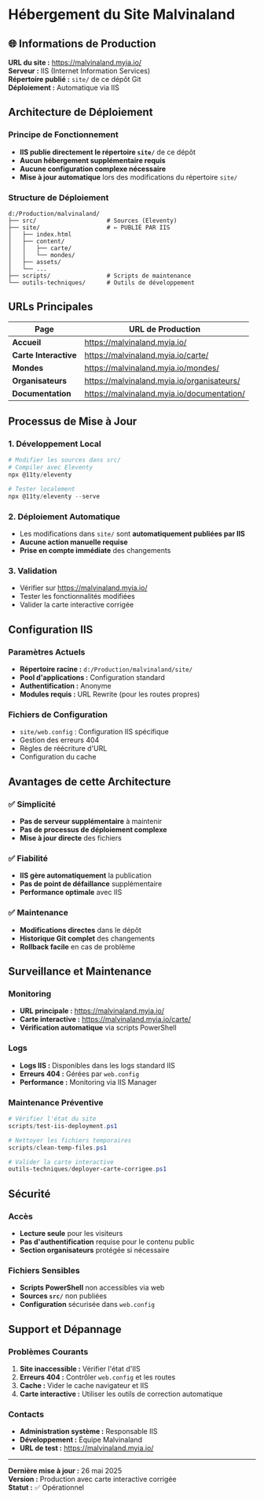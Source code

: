 # Hébergement du Site Malvinaland

## 🌐 Informations de Production

**URL du site :** https://malvinaland.myia.io/  
**Serveur :** IIS (Internet Information Services)  
**Répertoire publié :** `site/` de ce dépôt Git  
**Déploiement :** Automatique via IIS

## Architecture de Déploiement

### Principe de Fonctionnement
- **IIS publie directement le répertoire `site/`** de ce dépôt
- **Aucun hébergement supplémentaire requis**
- **Aucune configuration complexe nécessaire**
- **Mise à jour automatique** lors des modifications du répertoire `site/`

### Structure de Déploiement
```
d:/Production/malvinaland/
├── src/                    # Sources (Eleventy)
├── site/                   # ← PUBLIÉ PAR IIS
│   ├── index.html
│   ├── content/
│   │   ├── carte/
│   │   └── mondes/
│   ├── assets/
│   └── ...
├── scripts/                # Scripts de maintenance
└── outils-techniques/      # Outils de développement
```

## URLs Principales

| Page | URL de Production |
|------|-------------------|
| **Accueil** | https://malvinaland.myia.io/ |
| **Carte Interactive** | https://malvinaland.myia.io/carte/ |
| **Mondes** | https://malvinaland.myia.io/mondes/ |
| **Organisateurs** | https://malvinaland.myia.io/organisateurs/ |
| **Documentation** | https://malvinaland.myia.io/documentation/ |

## Processus de Mise à Jour

### 1. Développement Local
```powershell
# Modifier les sources dans src/
# Compiler avec Eleventy
npx @11ty/eleventy

# Tester localement
npx @11ty/eleventy --serve
```

### 2. Déploiement Automatique
- Les modifications dans `site/` sont **automatiquement publiées par IIS**
- **Aucune action manuelle requise**
- **Prise en compte immédiate** des changements

### 3. Validation
- Vérifier sur https://malvinaland.myia.io/
- Tester les fonctionnalités modifiées
- Valider la carte interactive corrigée

## Configuration IIS

### Paramètres Actuels
- **Répertoire racine :** `d:/Production/malvinaland/site/`
- **Pool d'applications :** Configuration standard
- **Authentification :** Anonyme
- **Modules requis :** URL Rewrite (pour les routes propres)

### Fichiers de Configuration
- `site/web.config` : Configuration IIS spécifique
- Gestion des erreurs 404
- Règles de réécriture d'URL
- Configuration du cache

## Avantages de cette Architecture

### ✅ Simplicité
- **Pas de serveur supplémentaire** à maintenir
- **Pas de processus de déploiement complexe**
- **Mise à jour directe** des fichiers

### ✅ Fiabilité
- **IIS gère automatiquement** la publication
- **Pas de point de défaillance** supplémentaire
- **Performance optimale** avec IIS

### ✅ Maintenance
- **Modifications directes** dans le dépôt
- **Historique Git complet** des changements
- **Rollback facile** en cas de problème

## Surveillance et Maintenance

### Monitoring
- **URL principale :** https://malvinaland.myia.io/
- **Carte interactive :** https://malvinaland.myia.io/carte/
- **Vérification automatique** via scripts PowerShell

### Logs
- **Logs IIS :** Disponibles dans les logs standard IIS
- **Erreurs 404 :** Gérées par `web.config`
- **Performance :** Monitoring via IIS Manager

### Maintenance Préventive
```powershell
# Vérifier l'état du site
scripts/test-iis-deployment.ps1

# Nettoyer les fichiers temporaires
scripts/clean-temp-files.ps1

# Valider la carte interactive
outils-techniques/deployer-carte-corrigee.ps1
```

## Sécurité

### Accès
- **Lecture seule** pour les visiteurs
- **Pas d'authentification** requise pour le contenu public
- **Section organisateurs** protégée si nécessaire

### Fichiers Sensibles
- **Scripts PowerShell** non accessibles via web
- **Sources `src/`** non publiées
- **Configuration** sécurisée dans `web.config`

## Support et Dépannage

### Problèmes Courants
1. **Site inaccessible :** Vérifier l'état d'IIS
2. **Erreurs 404 :** Contrôler `web.config` et les routes
3. **Cache :** Vider le cache navigateur et IIS
4. **Carte interactive :** Utiliser les outils de correction automatique

### Contacts
- **Administration système :** Responsable IIS
- **Développement :** Équipe Malvinaland
- **URL de test :** https://malvinaland.myia.io/

---

**Dernière mise à jour :** 26 mai 2025  
**Version :** Production avec carte interactive corrigée  
**Statut :** ✅ Opérationnel
